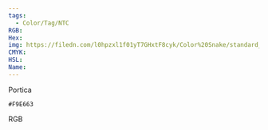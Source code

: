 ```yaml
---
tags:
  - Color/Tag/NTC
RGB:
Hex:
img: https://filedn.com/l0hpzxl1f01yT7GHxtF8cyk/Color%20Snake/standard_csv_to_svg/F9E663.svg
CMYK:
HSL:
Name:
---
```

Portica
```palette
#F9E663
```
RGB
